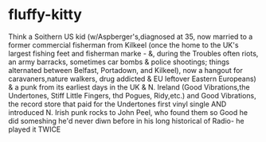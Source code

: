 # fluffy-kitty
Think a Soithern US kid (w/Aspberger's,diagnosed at 35, now married to a former commercial fisherman from Kilkeel (once the home to the UK's largest fishing feet and fisherman marke - &, during the Troubles often riots, an army barracks, sometimes car bombs & police shootings; things alternated between Belfast, Portadown, and Kilkeel), now a hangout for caravaners,nature walkers, drug addicted & EU leftover Eastern Europeans) & a punk from its earliest days in the UK & N. Ireland (Good Vibrations,the Undertones, Stiff Little Fingers, thd Pogues, Ridy,etc.) and Good Vibrations, the record store that paid for the Undertones first vinyl single AND introduced N. Irish punk rocks to John Peel, who found them so Good he did someshing he'd never diwn before in his long historical of Radio- he played it TWICE
